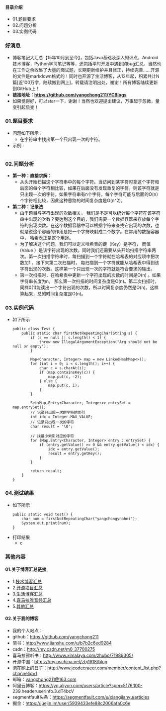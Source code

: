 #### 目录介绍
- 01.题目要求
- 02.问题分析
- 03.实例代码



### 好消息
- 博客笔记大汇总【15年10月到至今】，包括Java基础及深入知识点，Android技术博客，Python学习笔记等等，还包括平时开发中遇到的bug汇总，当然也在工作之余收集了大量的面试题，长期更新维护并且修正，持续完善……开源的文件是markdown格式的！同时也开源了生活博客，从12年起，积累共计N篇[近100万字，陆续搬到网上]，转载请注明出处，谢谢！所有博客陆续更新到GitHub上！
- **链接地址：https://github.com/yangchong211/YCBlogs**
- 如果觉得好，可以star一下，谢谢！当然也欢迎提出建议，万事起于忽微，量变引起质变！






### 01.题目要求
- 问题如下所示：
    - 在字符串中找出第一个只出现一次的字符。
- 示例 :
    ```

    ```




### 02.问题分析
- **第一种：直接求解：**
    - 从头开始扫描这个字符串中的每个字符。当访问到某字符时拿这个字符和后面的每个字符相比较，如果在后面没有发现重复的字符，则该字符就是只出现一次的字符。如果字符串有n个字符，每个字符可能与后面的O(n）个字符相比较，因此这种思路的时间复杂度是O(n^2)。
- **第二种：记录法**
    - 由于题目与字符出现的次数相关， 我们是不是可以统计每个字符在该字符串中出现的次数？要达到这个目的，我们需要一个数据容器来存放每个字符的出现次数。在这个数据容器中可以根据字符来查找它出现的次数，也就是说这个容器的作用是把一个字符映射成二个数字。在常用的数据容器中， 哈希表正是这个用途。 
    - 为了解决这个问题，我们可以定义哈希表的键（Key）是字符， 而值(Value ）是该字符出现的次数。同时我们还需要从头开始扫描字符串两次。第一次扫描字符串时，每扫描到一个字符就在哈希表的对应项中把次数加1 。接下来第二次扫描时， 每扫描到一个字符就能从哈希表中得到该字符出现的次数。这样第一个只出现一次的字符就是符合要求的输出。 
    - 第一次扫描时，在哈希表中更新一个字符出现的次数的时间是O(n) 。如果字符串长度为n， 那么第一次扫描的时间复杂度是O(n)。第二次扫描时，同样0(1)能读出一个字符出现的次数，所以时间复杂度仍然是O(n)。这样算起来，总的时间复杂度是O(n)。




### 03.实例代码
- 如下所示
    ```
    public class Test {
        public static char firstNotRepeatingChar(String s) {
            if (s == null || s.length() < 1) {
                throw new IllegalArgumentException("Arg should not be null or empty");
            }
    
            Map<Character, Integer> map = new LinkedHashMap<>();
            for (int i = 0; i < s.length(); i++) {
                char c = s.charAt(i);
                if (map.containsKey(c)) {
                    map.put(c, -2);
                } else {
                    map.put(c, i);
                }
            }
    
            Set<Map.Entry<Character, Integer>> entrySet = map.entrySet();
            // 记录只出现一次的字符的索引
            int idx = Integer.MAX_VALUE;
            // 记录只出现一次的字符
            char result = '\0';
    
            // 找最小索引对应的字符
            for (Map.Entry<Character, Integer> entry : entrySet) {
                if (entry.getValue() >= 0 && entry.getValue() < idx) {
                    idx = entry.getValue();
                    result = entry.getKey();
                }
            }
    
            return result;
        }
    }
    ```


### 04.测试结果
- 如下所示
    ```
    public static void test() {
    	char num = firstNotRepeatingChar("yangchongynahni");
    	System.out.print(num);
    }
    ```
- 打印结果
    - c




### 其他内容
#### 01.关于博客汇总链接
- 1.[技术博客汇总](https://www.jianshu.com/p/614cb839182c)
- 2.[开源项目汇总](https://blog.csdn.net/m0_37700275/article/details/80863574)
- 3.[生活博客汇总](https://blog.csdn.net/m0_37700275/article/details/79832978)
- 4.[喜马拉雅音频汇总](https://www.jianshu.com/p/f665de16d1eb)
- 5.[其他汇总](https://www.jianshu.com/p/53017c3fc75d)



#### 02.关于我的博客
- 我的个人站点：
- github：https://github.com/yangchong211
- 简书：http://www.jianshu.com/u/b7b2c6ed9284
- csdn：http://my.csdn.net/m0_37700275
- 喜马拉雅听书：http://www.ximalaya.com/zhubo/71989305/
- 开源中国：https://my.oschina.net/zbj1618/blog
- 泡在网上的日子：http://www.jcodecraeer.com/member/content_list.php?channelid=1
- 邮箱：yangchong211@163.com
- 阿里云博客：https://yq.aliyun.com/users/article?spm=5176.100- 239.headeruserinfo.3.dT4bcV
- segmentfault头条：https://segmentfault.com/u/xiangjianyu/articles
- 掘金：https://juejin.im/user/5939433efe88c2006afa0c6e










